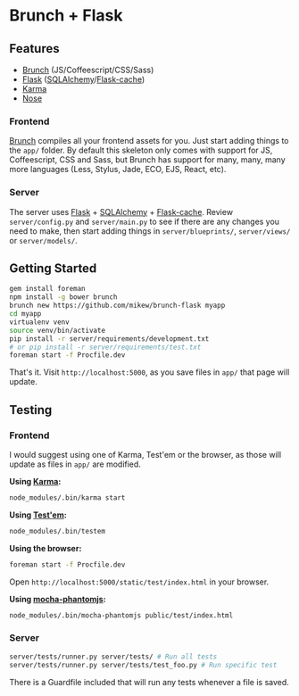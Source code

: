 Brunch + Flask
==============

Features
--------

- [Brunch][brunch] (JS/Coffeescript/CSS/Sass)
- [Flask][flask] ([SQLAlchemy][sqlalchemy]/[Flask-cache][flask-cache])
- [Karma][karma]
- [Nose][nose]

### Frontend

[Brunch][brunch] compiles all your frontend assets for you. Just start
adding things to the `app/` folder. By default this skeleton only comes
with support for JS, Coffeescript, CSS and Sass, but Brunch has support
for many, many, many more languages (Less, Stylus, Jade, ECO, EJS,
React, etc).

### Server

The server uses [Flask][flask] + [SQLAlchemy][sqlalchemy] + [Flask-cache][flask-cache].
Review `server/config.py` and `server/main.py` to see if there are any
changes you need to make, then start adding things in
`server/blueprints/`, `server/views/` or `server/models/`.

Getting Started
---------------

```bash
gem install foreman
npm install -g bower brunch
brunch new https://github.com/mikew/brunch-flask myapp
cd myapp
virtualenv venv
source venv/bin/activate
pip install -r server/requirements/development.txt
# or pip install -r server/requirements/test.txt
foreman start -f Procfile.dev
```

That's it. Visit `http://localhost:5000`, as you save files in `app/` that
page will update.

Testing
-------

### Frontend

I would suggest using one of Karma, Test'em or the browser, as those
will update as files in `app/` are modified.

**Using [Karma][karma]:**

```bash
node_modules/.bin/karma start
```

**Using [Test'em][testem]:**

```bash
node_modules/.bin/testem
```

**Using the browser:**

```bash
foreman start -f Procfile.dev
```

Open `http://localhost:5000/static/test/index.html` in your browser.

**Using [mocha-phantomjs][mocha-phantomjs]:**

```bash
node_modules/.bin/mocha-phantomjs public/test/index.html
```

### Server

```bash
server/tests/runner.py server/tests/ # Run all tests
server/tests/runner.py server/tests/test_foo.py # Run specific test
```

There is a Guardfile included that will run any tests whenever a file is
saved.

[brunch]: http://brunch.io
[flask]: http://flask.pocoo.org
[sqlalchemy]: http://www.sqlalchemy.org
[flask-cache]: http://pythonhosted.org/Flask-Cache/
[karma]: http://karma-runner.github.io/
[nose]: https://nose.readthedocs.org/en/latest/
[testem]: https://github.com/airportyh/testem
[mocha-phantomjs]: http://metaskills.net/mocha-phantomjs/
